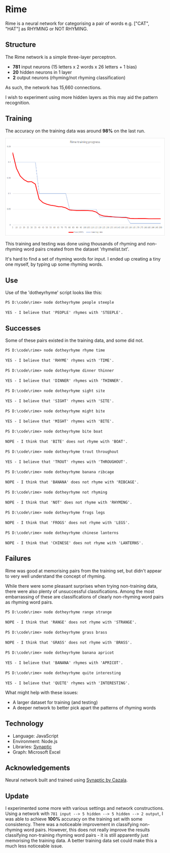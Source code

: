 # Rime
Rime is a neural network for categorising a pair of words e.g. ["CAT", "HAT"] as RHYMING or NOT RHYMING.

## Structure
The Rime network is a simple three-layer perceptron.
* **781** input neurons (15 letters x 2 words x 26 letters + 1 bias)
* **20** hidden neurons in 1 layer
* **2** output neurons (rhyming/not rhyming classification)

As such, the network has 15,660 connections.

I wish to experiment using more hidden layers as this may aid the pattern recognition.

## Training
The accuracy on the training data was around **98%** on the last run.

![A graph showing training progress](training_graph.png)

This training and testing was done using thousands of rhyming and non-rhyming word pairs created from the dataset 'rhymelist.txt'.

It's hard to find a set of rhyming words for input. I ended up creating a tiny one myself, by typing up some rhyming words.

## Use
Use of the 'dotheyrhyme' script looks like this:

```
PS D:\code\rime> node dotheyrhyme people steeple

YES - I believe that 'PEOPLE' rhymes with 'STEEPLE'.
```

## Successes
Some of these pairs existed in the training data, and some did not.

```
PS D:\code\rime> node dotheyrhyme rhyme time

YES - I believe that 'RHYME' rhymes with 'TIME'.

PS D:\code\rime> node dotheyrhyme dinner thinner

YES - I believe that 'DINNER' rhymes with 'THINNER'.

PS D:\code\rime> node dotheyrhyme sight site

YES - I believe that 'SIGHT' rhymes with 'SITE'.

PS D:\code\rime> node dotheyrhyme might bite

YES - I believe that 'MIGHT' rhymes with 'BITE'.

PS D:\code\rime> node dotheyrhyme bite boat

NOPE - I think that 'BITE' does not rhyme with 'BOAT'.

PS D:\code\rime> node dotheyrhyme trout throughout

YES - I believe that 'TROUT' rhymes with 'THROUGHOUT'.

PS D:\code\rime> node dotheyrhyme banana ribcage

NOPE - I think that 'BANANA' does not rhyme with 'RIBCAGE'.

PS D:\code\rime> node dotheyrhyme not rhyming

NOPE - I think that 'NOT' does not rhyme with 'RHYMING'.

PS D:\code\rime> node dotheyrhyme frogs legs

NOPE - I think that 'FROGS' does not rhyme with 'LEGS'.

PS D:\code\rime> node dotheyrhyme chinese lanterns

NOPE - I think that 'CHINESE' does not rhyme with 'LANTERNS'.
```

## Failures
Rime was good at memorising pairs from the training set, but didn't appear to very well understand the concept of rhyming.

While there were some pleasant surprises when trying non-training data, there were also plenty of unsuccessful classifications. Among the most embarrassing of these are classifications of clearly non-rhyming word pairs as rhyming word pairs.

```
PS D:\code\rime> node dotheyrhyme range strange

NOPE - I think that 'RANGE' does not rhyme with 'STRANGE'.

PS D:\code\rime> node dotheyrhyme grass brass

NOPE - I think that 'GRASS' does not rhyme with 'BRASS'.

PS D:\code\rime> node dotheyrhyme banana apricot

YES - I believe that 'BANANA' rhymes with 'APRICOT'.

PS D:\code\rime> node dotheyrhyme quite interesting

YES - I believe that 'QUITE' rhymes with 'INTERESTING'.
```

What might help with these issues:
* A larger dataset for training (and testing)
* A deeper network to better pick apart the patterns of rhyming words

## Technology
* Language: JavaScript
* Environment: Node.js
* Libraries: [Synaptic](https://github.com/cazala/synaptic)
* Graph: Microsoft Excel

## Acknowledgements
Neural network built and trained using [Synaptic by Cazala](https://github.com/cazala/synaptic).

## Update
I experimented some more with various settings and network constructions. Using a network with `781 input --> 5 hidden --> 5 hidden --> 2 output`, I was able to achieve **100%** accuracy on the training set with some consistency. There was a noticeable improvement in classifying non-rhyming word pairs. However, this does not really improve the results classifying non-training rhyming word pairs - it is still apparently just memorising the training data. A better training data set could make this a much less noticeable issue.